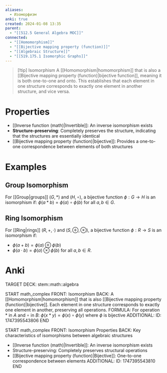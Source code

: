 ```yaml
---
aliases:
  - Изоморфизм
anki: true
created: 2024-01-08 13:35
parent:
  - "[[512.5 General Algebra MOC]]"
connected:
  - "[[Homomorphism]]"
  - "[[Bijective mapping property (function)]]"
  - "[[Algebraic Structure]]"
  - "[[519.175.1 Isomorphic Graphs]]"
---
```


> [!tip] Isomorphism
> A [[Homomorphism|homomorphism]] that is also a [[Bijective mapping property (function)|bijective function]], meaning it is both one-to-one and onto. This establishes that each element in one structure corresponds to exactly one element in another structure, and vice versa.

# Properties
- [[Inverse function (math)|Invertible]]: An inverse isomorphism exists
- **Structure-preserving**: Completely preserves the structure, indicating that the structures are essentially identical
- [[Bijective mapping property (function)|bijective]]: Provides a one-to-one correspondence between elements of both structures

# Examples
## Group Isomorphism
For [[Group|groups]] $(G, \ast)$ and $(H, \circ)$, a bijective function $\phi: G \to H$ is an isomorphism if:
$\phi(a \ast b) = \phi(a) \circ \phi(b)$ for all $a, b \in G$.

## Ring Isomorphism
For [[Ring|rings]] $(R, +, \cdot)$ and $(S, \oplus, \otimes)$, a bijective function $\phi: R \to S$ is an isomorphism if:
- $\phi(a + b) = \phi(a) \oplus \phi(b)$
- $\phi(a \cdot b) = \phi(a) \otimes \phi(b)$
for all $a, b \in R$.

# Anki
TARGET DECK: stem::math::algebra

START
math_complex
FRONT: Isomorphism
BACK: A [[Homomorphism|homomorphism]] that is also [[Bijective mapping property (function)|bijective]]. Each element in one structure corresponds to exactly one element in another, preserving all operations.
FORMULA: For operation $\ast$ in $A$ and $\circ$ in $B$: $\phi(x \ast y) = \phi(x) \circ \phi(y)$ where $\phi$ is bijective
ADDITIONAL:
ID: 1747395543806
END

START
math_complex
FRONT: Isomorphism Properties
BACK: Key characteristics of isomorphisms between algebraic structures
- [[Inverse function (math)|Invertible]]: An inverse isomorphism exists
- Structure-preserving: Completely preserves structural operations
- [[Bijective mapping property (function)|Bijective]]: One-to-one correspondence between elements
ADDITIONAL:
ID: 1747395543810
END


















